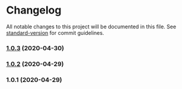 # Changelog

All notable changes to this project will be documented in this file. See [standard-version](https://github.com/conventional-changelog/standard-version) for commit guidelines.

### [1.0.3](https://github.com/bjorntheart/js-lxd-api/compare/v1.0.2...v1.0.3) (2020-04-30)

### [1.0.2](https://github.com/bjorntheart/js-lxd-api/compare/v1.0.1...v1.0.2) (2020-04-29)

### 1.0.1 (2020-04-29)
